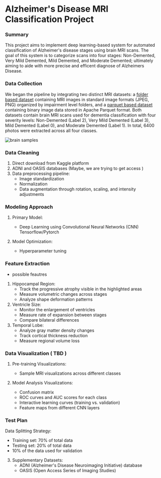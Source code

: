 # Alzheimer's Disease MRI Classification Project

### Summary 

This project aims to implement deep learning-based system for automated classification of Alzheimer's disease stages using brain MRI scans. The goal of this system is to categorize scans into four stages: Non-Demented, Very Mild Demented, Mild Demented, and Moderate Demented; ultimately aiming to aide with more precise and efficent diagnose of Alzheimers Disease.

### Data Collection

We began the pipeline by integrating two distinct MRI datasets: a [folder based dataset](https://www.kaggle.com/datasets/lukechugh/best-alzheimer-mri-dataset-99-accuracy/data) containing MRI images in standard image formats (JPEG, PNG) organized by impairment level folders, and a [parquet based dataset](https://www.kaggle.com/datasets/borhanitrash/alzheimer-mri-disease-classification-dataset/data) containing binary image data stored in Apache Parquet format. Both datasets contain brain MRI scans used for dementia classification with four severity levels: Non-Demented (Label 2), Very Mild Demented (Label 3), Mild Demented (Label 0), and Moderate Demented (Label 1). In total, 6400 photos were extracted across all four classes. 

![brain samples](https://github.com/yhkwok326/CS506_final/blob/main/images/brain_samples.png?raw=true)

### Data Cleaning
1. Direct download from Kaggle platform
2. ADNI and OASIS databases (Maybe, we are trying to get access )
3. Data preprocessing pipeline:
   - Image standardization
   - Normalization
   - Data augmentation through rotation, scaling, and intensity adjustments

### Modeling Approach
1. Primary Model:
   - Deep Learning using Convolutional Neural Networks (CNN) Tensorflow/Pytorch 
   
2. Model Optimization:
   - Hyperparameter tuning

### Feature Extraction
- possible feautres
1. Hippocampal Region:
   - Track the progressive atrophy visible in the highlighted areas
   - Measure volumetric changes across stages
   - Analyze shape deformation patterns
2. Ventricle Size:
   - Monitor the enlargement of ventricles   
   - Measure rate of expansion between stages
   - Compare bilateral differences
3. Temporal Lobe:
   - Analyze gray matter density changes
   - Track cortical thickness reduction
   - Measure regional volume loss

### Data Visualization ( TBD )
1. Pre-training Visualizations:
   - Sample MRI visualizations across different classes

2. Model Analysis Visualizations:
   - Confusion matrix
   - ROC curves and AUC scores for each class
   - Interactive learning curves (training vs. validation)
   - Feature maps from different CNN layers

### Test Plan
  Data Splitting Strategy:
   - Training set: 70% of total data
   - Testing set: 20% of total data
   - 10% of the data used for validation

3. Supplementary Datasets:
   - ADNI (Alzheimer's Disease Neuroimaging Initiative) database
   - OASIS (Open Access Series of Imaging Studies)
